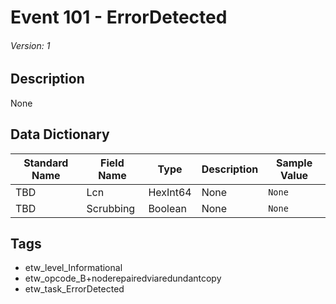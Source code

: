 # Event 101 - ErrorDetected
###### Version: 1

## Description
None

## Data Dictionary
|Standard Name|Field Name|Type|Description|Sample Value|
|---|---|---|---|---|
|TBD|Lcn|HexInt64|None|`None`|
|TBD|Scrubbing|Boolean|None|`None`|

## Tags
* etw_level_Informational
* etw_opcode_B+noderepairedviaredundantcopy
* etw_task_ErrorDetected